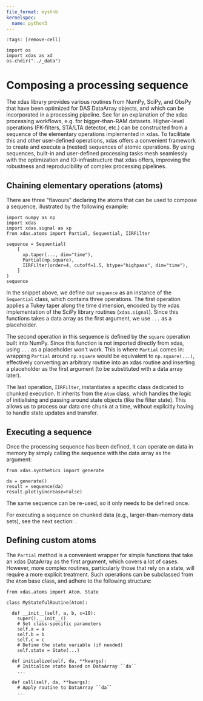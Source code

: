 ```yaml
---
file_format: mystnb
kernelspec:
  name: python3
---
```


```{code-cell}
:tags: [remove-cell]

import os
import xdas as xd
os.chdir("../_data")
```

# Composing a processing sequence

The xdas library provides various routines from NumPy, SciPy, and ObsPy that have been optimized for DAS DataArray objects, and which can be incorporated in a processing pipeline. See [](processing) for an explanation of the xdas processing workflows, e.g. for bigger-than-RAM datasets. Higher-level operations (FK-filters, STA/LTA detector, etc.) can be constructed from a sequence of the elementary operations implemented in xdas. To facilitate this and other user-defined operations, xdas offers a convenient framework to create and execute a (nested) sequences of atomic operations. By using sequences, built-in and user-defined processing tasks mesh seamlessly with the optimization and IO-infrastructure that xdas offers, improving the robustness and reproducibility of complex processing pipelines.

## Chaining elementary operations (atoms)

There are three "flavours" declaring the atoms that can be used to compose a sequence, illustrated by the following example:

```{code-cell} 
import numpy as np
import xdas
import xdas.signal as xp
from xdas.atoms import Partial, Sequential, IIRFilter

sequence = Sequential(
    [
      xp.taper(..., dim="time"),
      Partial(np.square),
      IIRFilter(order=4, cutoff=1.5, btype="highpass", dim="time"),
    ]
)
sequence
```

In the snippet above, we define our `sequence` as an instance of the `Sequential` class, which contains three operations. The first operation applies a Tukey taper along the time dimension, encoded by the xdas implementation of the SciPy library routines (`xdas.signal`). Since this functions takes a data array as the first argument, we use `...` as a placeholder. 

The second operation in this sequence is defined by the `square` operation built into NumPy. Since this function is not imported directly from xdas, using `...` as a placeholder won't work. This is where `Partial` comes in: wrapping `Partial` around `np.square` would be equivalent to `np.square(...)`, effectively converting an arbitrary routine into an xdas routine and inserting a placeholder as the first argument (to be substituted with a data array later).

The last operation, `IIRFilter`, instantiates a specific class dedicated to chunked execution. It inherits from the `Atom` class, which handles the logic of initialising and passing around state objects (like the filter state). This allows us to process our data one chunk at a time, without explicitly having to handle state updates and transfer.

## Executing a sequence

Once the processing sequence has been defined, it can operate on data in memory by simply calling the sequence with the data array as the argument:

```{code-cell} 
from xdas.synthetics import generate

da = generate()
result = sequence(da)
result.plot(yincrease=False)
```

The same sequence can be re-used, so it only needs to be defined once.

For executing a sequence on chunked data (e.g., larger-than-memory data sets), see the next section: [](processing.md).

## Defining custom atoms

The `Partial` method is a convenient wrapper for simple functions that take an xdas DataArray as the first argument, which covers a lot of cases. However, more complex routines, particularly those that rely on a state, will require a more explicit treatment. Such operations can be subclassed from the `Atom` base class, and adhere to the following structure:

```{code-cell} 
from xdas.atoms import Atom, State

class MyStatefulRoutine(Atom):

  def __init__(self, a, b, c=10):
    super().__init__()
    # Set class-specific parameters
    self.a = a
    self.b = b
    self.c = c
    # Define the state variable (if needed)
    self.state = State(...)

  def initialize(self, da, **kwargs):
    # Initialize state based on DataArray ``da``
    ...
  
  def call(self, da, **kwargs):
    # Apply routine to DataArray ``da``
    ...
```

